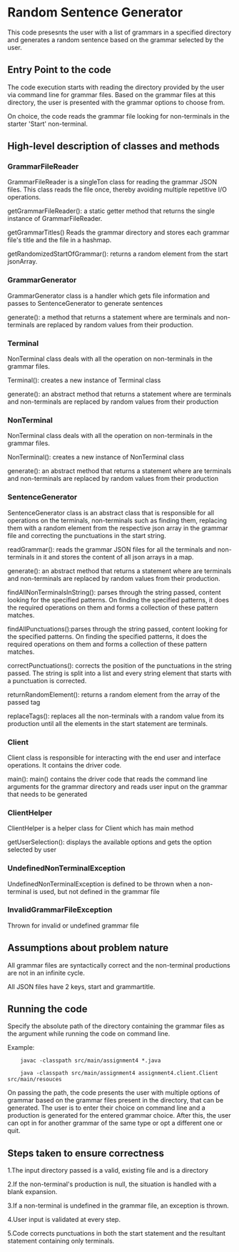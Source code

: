 
# Random Sentence Generator 
This code presesnts the user with a list of grammars in a specified directory and
generates a random sentence based on the grammar selected by the user.



## Entry Point to the code

The code execution starts with reading the directory provided by the user via command line for grammar files.
Based on the grammar files at this directory, the user is presented with the grammar options to choose from.

On choice, the code reads the grammar file looking for non-terminals in the starter 'Start' non-terminal.


## High-level description of classes and methods

### GrammarFileReader

GrammarFileReader is a singleTon class for reading the grammar JSON files. This class reads the file once, thereby avoiding multiple repetitive I/O operations.

getGrammarFileReader(): a static getter method that returns the single instance of GrammarFileReader.

getGrammarTitles() Reads the grammar directory and stores each grammar file's title and the file in a hashmap.

getRandomizedStartOfGrammar(): returns a random element from the start jsonArray.

### GrammarGenerator 
GrammarGenerator class is a handler which gets file information and passes to SentenceGenerator to generate sentences

generate(): a method that returns a statement where are terminals and non-terminals are replaced by random values from their production.


### Terminal
NonTerminal class deals with all the operation on non-terminals in the grammar files.

Terminal(): creates a new instance of Terminal class

generate(): an abstract method that returns a statement where are terminals and non-terminals 
are replaced by random values from their production

### NonTerminal
NonTerminal class deals with all the operation on non-terminals in the grammar files.

NonTerminal(): creates a new instance of NonTerminal class

generate(): an abstract method that returns a statement where are terminals and non-terminals 
are replaced by random values from their production

### SentenceGenerator
SentenceGenerator class is an abstract class that is responsible for all operations on the terminals, non-terminals such as finding them, replacing them with a random element from the respective json array in the grammar file and correcting the punctuations in the start string.

readGrammar(): reads the grammar JSON files for all the terminals and non-terminals in it and stores the content of all json arrays in a map.

generate(): an abstract method that returns a statement where are terminals and non-terminals are replaced by random values from their production.

findAllNonTerminalsInString(): parses through the string passed, content looking for the specified patterns. On finding the specified patterns, it does the required operations on them and forms a collection of these pattern matches.

findAllPunctuations():parses through the string passed, content looking for the specified patterns. On finding the specified patterns, it does the required operations on them and forms a collection of these pattern matches.

correctPunctuations(): corrects the position of the punctuations in the string passed. The string is split into a list and every string element that starts with a punctuation is corrected.

returnRandomElement(): returns a random element from the array of the passed tag

replaceTags(): replaces all the non-terminals with a random value from its production until all the elements in the start statement are terminals.


### Client
Client class is responsible for interacting with the end user and interface operations. It contains the driver code.

main(): main() contains the driver code that reads the command line arguments for the grammar directory and reads user input on the grammar that needs to be generated

### ClientHelper 
ClientHelper is a helper class for Client which has main method

getUserSelection(): displays the available options and gets the option selected by user

### UndefinedNonTerminalException
UndefinedNonTerminalException is defined to be thrown when a non-terminal is used, but not defined in the grammar file

### InvalidGrammarFileException
Thrown for invalid or undefined grammar file

## Assumptions about problem nature

All grammar files are syntactically correct and the non-terminal productions are not in an infinite cycle.

All JSON files have 2 keys, start and grammartitle.

## Running the code
Specify the absolute path of the directory containing the grammar files as the argument while running the code on command line.

Example: 

        javac -classpath src/main/assignment4 *.java

        java -classpath src/main/assignment4 assignment4.client.Client src/main/resouces

On passing the path, the code presents the user with multiple options of grammar based on the grammar files present in the directory, that can be generated.
The user is to enter their choice on command line and a production is generated for the entered grammar choice.
After this, the user can opt in for another grammar of the same type or opt a different one or quit.

## Steps taken to ensure correctness

1.The input directory passed is a valid, existing file and is a directory

2.If the non-terminal's production is null, the situation is handled with a blank expansion. 

3.If a non-terminal is undefined in the grammar file, an exception is thrown.

4.User input is validated at every step.

5.Code corrects punctuations in both the start statement and the resultant statement containing only terminals.


